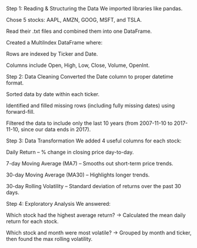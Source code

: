 Step 1: Reading & Structuring the Data
We imported libraries like pandas.

Chose 5 stocks: AAPL, AMZN, GOOG, MSFT, and TSLA.

Read their .txt files and combined them into one DataFrame.

Created a MultiIndex DataFrame where:

Rows are indexed by Ticker and Date.

Columns include Open, High, Low, Close, Volume, OpenInt.

Step 2: Data Cleaning
Converted the Date column to proper datetime format.

Sorted data by date within each ticker.

Identified and filled missing rows (including fully missing dates) using forward-fill.

Filtered the data to include only the last 10 years (from 2007-11-10 to 2017-11-10, since our data ends in 2017).

Step 3: Data Transformation
We added 4 useful columns for each stock:

Daily Return – % change in closing price day-to-day.

7-day Moving Average (MA7) – Smooths out short-term price trends.

30-day Moving Average (MA30) – Highlights longer trends.

30-day Rolling Volatility – Standard deviation of returns over the past 30 days.

Step 4: Exploratory Analysis
We answered:

Which stock had the highest average return?
→ Calculated the mean daily return for each stock.

Which stock and month were most volatile?
→ Grouped by month and ticker, then found the max rolling volatility.
